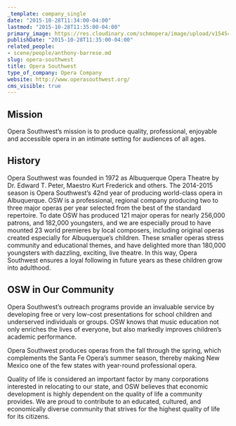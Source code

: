 ```yaml
---
_template: company_single
date: "2015-10-28T11:34:00-04:00"
lastmod: "2015-10-28T11:35:00-04:00"
primary_image: https://res.cloudinary.com/schmopera/image/upload/v1545409169/media/webhook-uploads/1446046542990/OSW.jpg.jpg
publishDate: "2015-10-28T11:35:00-04:00"
related_people:
- scene/people/anthony-barrese.md
slug: opera-southwest
title: Opera Southwest
type_of_company: Opera Company
website: http://www.operasouthwest.org/
cms_visible: true
---
```


## Mission

Opera Southwest’s mission is to produce quality, professional, enjoyable and accessible opera in an intimate setting for audiences of all ages.

## History

Opera Southwest was founded in 1972 as Albuquerque Opera Theatre by Dr. Edward T. Peter, Maestro Kurt Frederick and others. The 2014-2015 season is Opera Southwest’s 42nd year of producing world-class opera in Albuquerque. OSW is a professional, regional company producing two to three major operas per year selected from the best of the standard repertoire. To date OSW has produced 121 major operas for nearly 256,000 patrons, and 182,000 youngsters, and we are especially proud to have mounted 23 world premieres by local composers, including original operas created especially for Albuquerque’s children. These smaller operas stress community and educational themes, and have delighted more than 180,000 youngsters with dazzling, exciting, live theatre. In this way, Opera Southwest ensures a loyal following in future years as these children grow into adulthood.

## OSW in Our Community

Opera Southwest’s outreach programs provide an invaluable service by developing free or very low-cost presentations for school children and underserved individuals or groups. OSW knows that music education not only enriches the lives of everyone, but also markedly improves children’s academic performance.

Opera Southwest produces operas from the fall through the spring, which complements the Santa Fe Opera’s summer season, thereby making New Mexico one of the few states with year-round professional opera.

Quality of life is considered an important factor by many corporations interested in relocating to our state, and OSW believes that economic development is highly dependent on the quality of life a community provides. We are proud to contribute to an educated, cultured, and economically diverse community that strives for the highest quality of life for its citizens.
